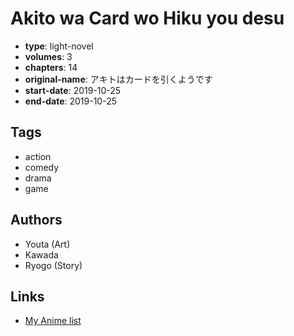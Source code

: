 # Akito wa Card wo Hiku you desu

-   **type**: light-novel
-   **volumes**: 3
-   **chapters**: 14
-   **original-name**: アキトはカードを引くようです
-   **start-date**: 2019-10-25
-   **end-date**: 2019-10-25

## Tags

-   action
-   comedy
-   drama
-   game

## Authors

-   Youta (Art)
-   Kawada
-   Ryogo (Story)

## Links

-   [My Anime list](https://myanimelist.net/manga/134040/Akito_wa_Card_wo_Hiku_you_desu)
